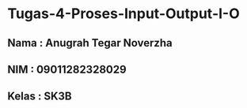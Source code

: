 # Tugas-4-Proses-Input-Output-I-O
## Nama    : Anugrah Tegar Noverzha
## NIM     : 09011282328029
## Kelas   : SK3B
